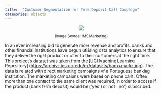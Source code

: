 ```yaml
---
title:  "Customer Segmentation for Term Deposit Call Campaign"
categories: objects
---
```


<div style="text-align: center">
  <img src="https://github.com/darrenwtay/darrenwtay.github.io/blob/master/images/TD-Classification/analysis-and-data.png?raw=true">
  <p style="font-size:12px">(Image Source: IMS Marketing)</p>
</div>

In an ever increasing bid to generate more revenue and profits, banks and other financial institutions have begun utilising data analytics to ensure that they deliver the right product or offer to their customers at the right time. This project's dataset was taken from the [UCI Machine Learning Repository] (https://archive.ics.uci.edu/ml/datasets/bank+marketing). The data is related with direct marketing campaigns of a Portuguese banking institution. The marketing campaigns were based on phone calls. Often, more than one contact to the same client was required, in order to access if the product (bank term deposit) would be ('yes') or not ('no') subscribed.
